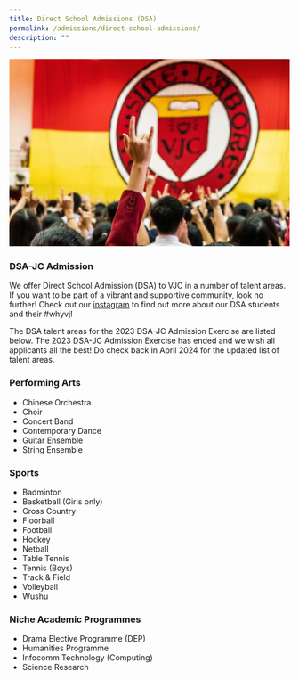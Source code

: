 ```yaml
---
title: Direct School Admissions (DSA)
permalink: /admissions/direct-school-admissions/
description: ""
---
```

![](/images/Sub%20Page%20Banners%202023/2023%20dsa.jpg)
### DSA-JC Admission


We offer Direct School Admission (DSA) to VJC in a number of talent areas. If you want to be part of a vibrant and supportive community, look no further! Check out our [instagram](https://www.instagram.com/p/Crw2NMDJsbq/?utm_source=ig_web_copy_link) to find out more about our DSA students and their #whyvj!

The DSA talent areas for the 2023 DSA-JC Admission Exercise are listed below. The 2023 DSA-JC Admission Exercise has ended and we wish all applicants all the best! Do check back in April 2024 for the updated list of talent areas.

### Performing Arts

*   Chinese Orchestra
*   Choir
*   Concert Band
*   Contemporary Dance
*   Guitar Ensemble
*   String Ensemble

### Sports

*   Badminton
*   Basketball (Girls only)
*   Cross Country
*   Floorball
*   Football
*   Hockey
*   Netball
*   Table Tennis
*   Tennis (Boys)
*   Track &amp; Field
*   Volleyball
*   Wushu

### Niche Academic Programmes

*   Drama Elective Programme (DEP)
*   Humanities Programme
*   Infocomm Technology (Computing)
*   Science Research